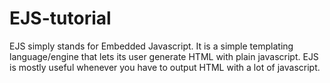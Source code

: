 # EJS-tutorial
EJS simply stands for Embedded Javascript. It is a simple templating language/engine that lets its user generate HTML with plain javascript. EJS is mostly useful whenever you have to output HTML with a lot of javascript.
